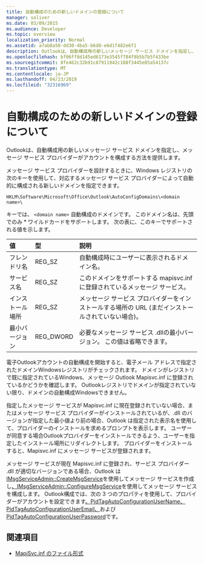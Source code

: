 ```yaml
---
title: 自動構成のための新しいドメインの登録について
manager: soliver
ms.date: 03/09/2015
ms.audience: Developer
ms.topic: overview
localization_priority: Normal
ms.assetid: a7ab8a50-dd30-4ba5-b6d8-e6d1f482e6f1
description: Outlookは、自動構成用の新しいメッセージ サービス ドメインを指定し、メッセージ サービス プロバイダーがアカウントを構成する方法を提供します。
ms.openlocfilehash: bf06ff8d145ed6173e3545f784f8b5b7b5f433be
ms.sourcegitcommit: 8fe462c32b91c87911942c188f3445e85a54137c
ms.translationtype: MT
ms.contentlocale: ja-JP
ms.lasthandoff: 04/23/2019
ms.locfileid: "32316969"
---
```

# <a name="about-registering-a-new-domain-for-automatic-configuration"></a>自動構成のための新しいドメインの登録について

Outlookは、自動構成用の新しいメッセージ サービス ドメインを指定し、メッセージ サービス プロバイダーがアカウントを構成する方法を提供します。
  
メッセージ サービス プロバイダーを設計するときに、Windows レジストリの次のキーを使用して、対応するメッセージ サービス プロバイダーによって自動的に構成される新しいドメインを指定できます。 
  
`HKLM\Software\Microsoft\Office\Outlook\AutoConfigDomains\<domain name>\`
  
キーでは、 `<domain name>` 自動構成のドメインです。 このドメイン名は、先頭でのみ \* ワイルドカードをサポートします。 次の表に、このキーでサポートされる値を示します。 
  
| 値 | 型 | 説明 |
|:-----|:-----|:-----|
|フレンドリ名  <br/> |REG_SZ  <br/> |自動構成時にユーザーに表示されるドメイン名。  <br/> |
|サービス名  <br/> |REG_SZ  <br/> |このドメインをサポートする mapisvc.inf に登録されているメッセージ サービス。  <br/> |
|インストール場所  <br/> |REG_SZ  <br/> |メッセージ サービス プロバイダーをインストールする場所の URL (まだインストールされていない場合)。  <br/> |
|最小バージョン  <br/> |REG_DWORD  <br/> |必要なメッセージ サービス .dllの最小バージョン。 この値は省略できます。  <br/> |
   
電子Outlookアカウントの自動構成を開始すると、電子メール アドレスで指定されたドメインWindowsレジストリがチェックされます。 ドメインがレジストリで既に指定されているWindows、メッセージ Outlook Mapisvc.inf に登録されているかどうかを確認します。 Outlookレジストリでドメインが指定されていない限り、ドメインの自動構成Windowsできません。
  
指定したメッセージ サービスが Mapisvc.inf に現在登録されていない場合、またはメッセージ サービス プロバイダーがインストールされているが、.dll のバージョンが指定した最小値より前の場合、Outlook は指定された表示名を使用して、プロバイダーのインストールを求めるプロンプトを表示します。 ユーザーが同意する場合Outlookプロバイダーをインストールできるよう、ユーザーを指定したインストール場所にリダイレクトします。 プロバイダーをインストールすると、Mapisvc.inf にメッセージ サービスが登録されます。
  
メッセージ サービスが現在 Mapisvc.inf に登録され、サービス プロバイダー .dll が適切なバージョンである場合、Outlook は[IMsgServiceAdmin::CreateMsgService](https://msdn.microsoft.com/library/0135f049-0311-45e5-9685-78597d599a4e%28Office.15%29.aspx)を使用してメッセージ サービスを作成し[、IMsgServiceAdmin::ConfigureMsgService](https://msdn.microsoft.com/library/a08f5905-2585-49ca-abb7-a77f2736f604%28Office.15%29.aspx)を使用してメッセージ サービスを構成します。 Outlook構成では、次の 3 つのプロパティを使用して、プロバイダーがアカウントを設定できます[。PidTagAutoConfigurationUserName、PidTagAutoConfigurationUserEmail、](https://msdn.microsoft.com/library/845140c8-5454-4b47-acec-ab5aff00b768%28Office.15%29.aspx)および[PidTagAutoConfigurationUserPassword](https://msdn.microsoft.com/library/d33e7c45-55d8-4dc1-ade9-605542d87e61%28Office.15%29.aspx)です。 [](https://msdn.microsoft.com/library/05dfa0e2-4ab1-4f57-9009-6a815aca87bd%28Office.15%29.aspx)
  
## <a name="see-also"></a>関連項目

- [MapiSvc.inf のファイル形式](https://msdn.microsoft.com/library/b48eda17-83a8-4dc4-85c8-4ca827d13d25%28Office.15%29.aspx)

